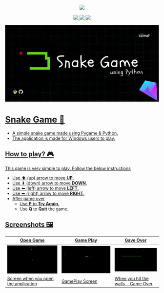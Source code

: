 <p align="center"><a href="https://github.com/saswatsamal/Snake-Game/releases/download/v1.0-beta/main.exe"><img src="https://img.shields.io/badge/Download%20the-Game-green?style=for-the-badge&logo=retropie" /></p>

<p align="center"><img src="https://img.shields.io/badge/Made%20with-%E2%99%A5-orange?style=for-the-badge"> <img src="https://img.shields.io/badge/Built%20with-Python-blue?style=for-the-badge&logo=python"> <img src="https://img.shields.io/github/license/saswatsamal/Snake-Game?color=orange&style=for-the-badge">
</p>

<img src = "./img/header.gif">

# Snake Game 🐍
- A simple snake game made using Pygame & Python.
- The application is made for Windows users to play.

## How to play? 🎮
This game is very simple to play. Follow the below instructions
- Use ⬆ (up) arrow to move **UP**.
- Use ⬇ (down) arrow to move **DOWN**.
- Use ⬅ (left) arrow to move **LEFT**.
- Use ➡ (right) arrow to move **RIGHT**.
- After game over
  - Use **P** to **Try Again**.
  - Use **Q** to **Quit** the game.

## Screenshots 🖼
Open Game | Game Play | Gave Over
------------ | ------------- | -------------
<img src="https://github.com/saswatsamal/Snake-Game/blob/master/img/screenshot1.jpg" width=500> | <img src="https://github.com/saswatsamal/Snake-Game/blob/master/img/screenshot3.jpg" width=500> | <img src="https://github.com/saswatsamal/Snake-Game/blob/master/img/screenshot2.jpg" width=500>
Screen when you open the application | GamePlay Screen | When you hit the walls - Game Over |

